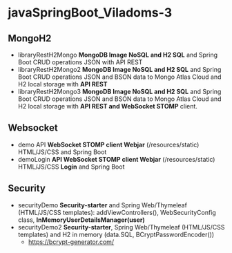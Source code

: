 # javaSpringBoot_Viladoms-3

## MongoH2

- libraryRestH2Mongo **MongoDB Image NoSQL and H2 SQL** and Spring Boot CRUD operations JSON with API REST
- libraryRestH2Mongo2 **MongoDB Image NoSQL and H2 SQL** and Spring Boot CRUD operations JSON and BSON data to Mongo Atlas Cloud and H2 local storage with **API REST**
- libraryRestH2Mongo3 **MongoDB Image NoSQL and H2 SQL** and Spring Boot CRUD operations JSON and BSON data to Mongo Atlas Cloud and H2 local storage with **API REST and WebSocket STOMP** client.

## Websocket

- demo API **WebSocket STOMP client Webjar** (/resources/static) HTML/JS/CSS and Spring Boot
- demoLogin **API WebSocket STOMP client Webjar** (/resources/static) HTML/JS/CSS **Login** and Spring Boot

## Security

- securityDemo **Security-starter** and Spring Web/Thymeleaf (HTML/JS/CSS templates): addViewControllers(), WebSecurityConfig class, **InMemoryUserDetailsManager(user)** 
- securityDemo2  **Security-starter**, Spring Web/Thymeleaf (HTML/JS/CSS templates) and H2 in memory (data.SQL, BCryptPasswordEncoder())
  - https://bcrypt-generator.com/ 
